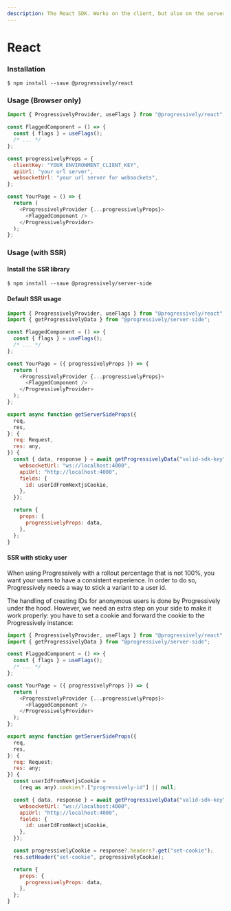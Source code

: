 ```yaml
---
description: The React SDK. Works on the client, but also on the server.
---
```


# React

### Installation

```shell
$ npm install --save @progressively/react
```

### Usage (Browser only)

```javascript
import { ProgressivelyProvider, useFlags } from "@progressively/react";

const FlaggedComponent = () => {
  const { flags } = useFlags();
  /* ... */
};

const progressivelyProps = {
  clientKey: "YOUR_ENVIRONMENT_CLIENT_KEY",
  apiUrl: "your url server",
  websocketUrl: "your url server for websockets",
};

const YourPage = () => {
  return (
    <ProgressivelyProvider {...progressivelyProps}>
      <FlaggedComponent />
    </ProgressivelyProvider>
  );
};

```

### Usage (with SSR)

#### Install the SSR library

```shell
$ npm install --save @progressively/server-side
```

#### Default SSR usage

```javascript
import { ProgressivelyProvider, useFlags } from "@progressively/react";
import { getProgressivelyData } from "@progressively/server-side";

const FlaggedComponent = () => {
  const { flags } = useFlags();
  /* ... */
};

const YourPage = ({ progressivelyProps }) => {
  return (
    <ProgressivelyProvider {...progressivelyProps}>
      <FlaggedComponent />
    </ProgressivelyProvider>
  );
};

export async function getServerSideProps({
  req,
  res,
}: {
  req: Request,
  res: any,
}) {
  const { data, response } = await getProgressivelyData("valid-sdk-key", {
    websocketUrl: "ws://localhost:4000",
    apiUrl: "http://localhost:4000",
    fields: {
      id: userIdFromNextjsCookie,
    },
  });

  return {
    props: {
      progressivelyProps: data,
    },
  };
}
```

#### SSR with sticky user

When using Progressively with a rollout percentage that is not 100%, you want your users to have a consistent experience. In order to do so, Progressively needs a way to stick a variant to a user id.

The handling of creating IDs for anonymous users is done by Progressively under the hood. However, we need an extra step on your side to make it work properly: you have to set a cookie and forward the cookie to the Progressively instance:

```javascript
import { ProgressivelyProvider, useFlags } from "@progressively/react";
import { getProgressivelyData } from "@progressively/server-side";

const FlaggedComponent = () => {
  const { flags } = useFlags();
  /* ... */
};

const YourPage = ({ progressivelyProps }) => {
  return (
    <ProgressivelyProvider {...progressivelyProps}>
      <FlaggedComponent />
    </ProgressivelyProvider>
  );
};

export async function getServerSideProps({
  req,
  res,
}: {
  req: Request;
  res: any;
}) {
  const userIdFromNextjsCookie =
    (req as any).cookies?.["progressively-id"] || null;

  const { data, response } = await getProgressivelyData("valid-sdk-key", {
    websocketUrl: "ws://localhost:4000",
    apiUrl: "http://localhost:4000",
    fields: {
      id: userIdFromNextjsCookie,
    },
  });

  const progressivelyCookie = response?.headers?.get("set-cookie");
  res.setHeader("set-cookie", progressivelyCookie);

  return {
    props: {
      progressivelyProps: data,
    },
  };
}
```
